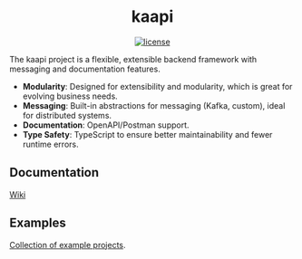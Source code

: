 <h1 align="center">kaapi</h1>

<div align="center">

[![license](https://img.shields.io/badge/license-MIT-blue.svg)](https://github.com/demingongo/kaapi/blob/HEAD/LICENSE)

</div>

<div>

The kaapi project is a flexible, extensible backend framework with messaging and documentation features.

</div>
<div>

- **Modularity**: Designed for extensibility and modularity, which is great for evolving business needs.
- **Messaging**: Built-in abstractions for messaging (Kafka, custom), ideal for distributed systems.
- **Documentation**: OpenAPI/Postman support.
- **Type Safety**: TypeScript to ensure better maintainability and fewer runtime errors.

</div>

## Documentation

[Wiki](https://github.com/demingongo/kaapi/wiki)

## Examples

<!-- #target-branch-reference -->

[Collection of example projects](https://github.com/demingongo/kaapi/tree/master/examples).
